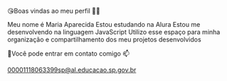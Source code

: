 😘Boas vindas ao meu perfil 💙💙

Meu nome é Maria Aparecida
Estou estudando na Alura
Estou me desenvolvendo na linguagem JavaScript
Utilizo esse espaço para minha organização e compartilhamento dos meu projetos desenvolvidos 

💌Você pode entrar em contato comigo 📫

00001118063399sp@al.educacao.sp.gov.br
